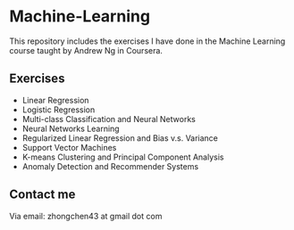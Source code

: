 # Machine-Learning
This repository includes the exercises I have done in the Machine Learning course taught by Andrew Ng in Coursera.
## Exercises
* Linear Regression
* Logistic Regression
* Multi-class Classification and Neural Networks
* Neural Networks Learning
* Regularized Linear Regression and Bias v.s. Variance
* Support Vector Machines
* K-means Clustering and Principal Component Analysis
* Anomaly Detection and Recommender Systems
## Contact me
Via email: zhongchen43 at gmail dot com
